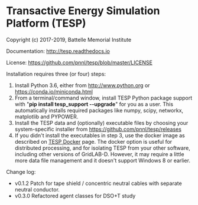 # Transactive Energy Simulation Platform (TESP)

Copyright (c) 2017-2019, Battelle Memorial Institute

Documentation: http://tesp.readthedocs.io

License: https://github.com/pnnl/tesp/blob/master/LICENSE

Installation requires three (or four) steps:

1. Install Python 3.6, either from http://www.python.org 
   or https://conda.io/miniconda.html  
2. From a terminal/command window, install TESP Python 
   package support with "**pip install tesp_support --upgrade**" 
   for you as a user. This automatically installs required 
   packages like numpy, scipy, networkx, matplotlib and PYPOWER.
3. Install the TESP data and (optionally) executable files by 
   choosing your system-specific installer from 
   https://github.com/pnnl/tesp/releases
4. If you didn't install the executables in step 3, use
   the docker image as described on [TESP Docker](https://github.com/pnnl/tesp/tree/master/install/Docker "https://github.com/pnnl/tesp/tree/master/install/Docker") page. 
   The docker option is useful for distributed processing, 
   and for isolating TESP from your other software, including 
   other versions of GridLAB-D. However, it may require 
   a little more data file management and it doesn't support 
   Windows 8 or earlier.

Change log:

- v0.1.2  Patch for tape shield / concentric neutral 
          cables with separate neutral conductor.
- v0.3.0  Refactored agent classes for DSO+T study